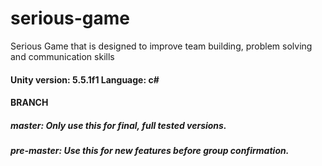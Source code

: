 # serious-game
Serious Game that is designed to improve team building, problem solving and communication skills

#### Unity version: 5.5.1f1 Language: c# 

#### BRANCH 
##### master: Only use this for final, full tested versions. 
##### pre-master: Use this for new features before group confirmation.
 
